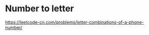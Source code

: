 Number to letter
================

https://leetcode-cn.com/problems/letter-combinations-of-a-phone-number/
